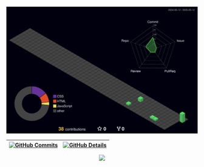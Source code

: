 ![](./profile-3d-contrib/profile-night-green.svg)

 | [![GitHub Commits](http://github-profile-summary-cards.vercel.app/api/cards/productive-time?username=pedrosardanha&theme=gruvbox&utcOffset=-3)](https://github.com/vn7n24fzkq/github-profile-summary-cards) | [![GitHub Details](http://github-profile-summary-cards.vercel.app/api/cards/profile-details?username=pedrosardanha&theme=gruvbox)](https://github.com/vn7n24fzkq/github-profile-summary-cards) |  
 | ----------- | ----------- |



<div align="center" >
    <a href="https://skillicons.dev"   >
      <img src="https://skillicons.dev/icons?i=git,vscode,javascript,typescript,css,html,react,tailwind,nodejs,docker,figma,github,materialui,postman,styledcomponents,vite,bootstrap,mongodb,postgres,discord,linkedin" />
    </a>
    <br />
</div>
